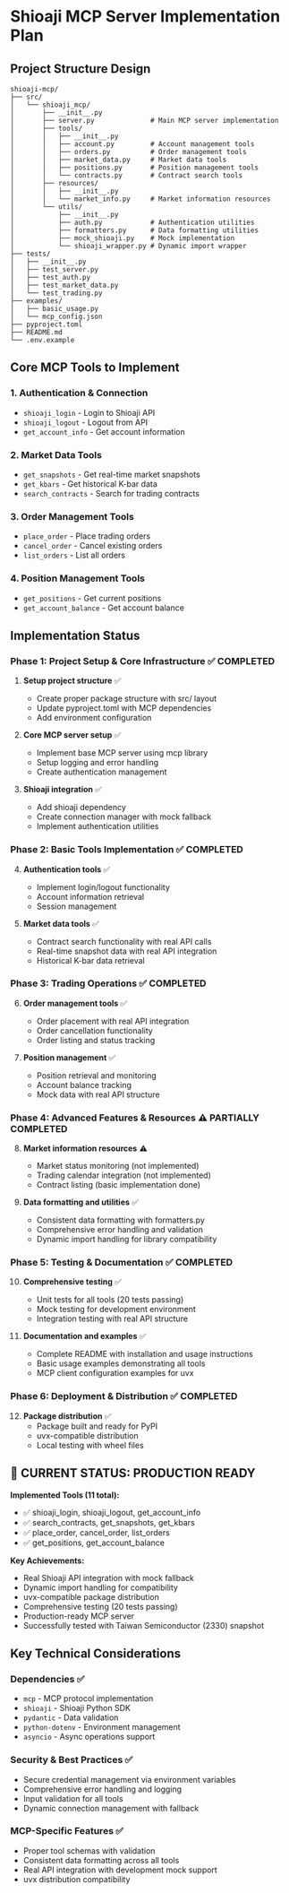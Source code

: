 # Shioaji MCP Server Implementation Plan

## Project Structure Design

```
shioaji-mcp/
├── src/
│   └── shioaji_mcp/
│       ├── __init__.py
│       ├── server.py              # Main MCP server implementation
│       ├── tools/
│       │   ├── __init__.py
│       │   ├── account.py         # Account management tools
│       │   ├── orders.py          # Order management tools
│       │   ├── market_data.py     # Market data tools
│       │   ├── positions.py       # Position management tools
│       │   └── contracts.py       # Contract search tools
│       ├── resources/
│       │   ├── __init__.py
│       │   └── market_info.py     # Market information resources
│       └── utils/
│           ├── __init__.py
│           ├── auth.py            # Authentication utilities
│           ├── formatters.py      # Data formatting utilities
│           ├── mock_shioaji.py    # Mock implementation
│           └── shioaji_wrapper.py # Dynamic import wrapper
├── tests/
│   ├── __init__.py
│   ├── test_server.py
│   ├── test_auth.py
│   ├── test_market_data.py
│   └── test_trading.py
├── examples/
│   ├── basic_usage.py
│   └── mcp_config.json
├── pyproject.toml
├── README.md
└── .env.example
```

## Core MCP Tools to Implement

### 1. Authentication & Connection
- `shioaji_login` - Login to Shioaji API
- `shioaji_logout` - Logout from API
- `get_account_info` - Get account information

### 2. Market Data Tools
- `get_snapshots` - Get real-time market snapshots
- `get_kbars` - Get historical K-bar data
- `search_contracts` - Search for trading contracts

### 3. Order Management Tools
- `place_order` - Place trading orders
- `cancel_order` - Cancel existing orders
- `list_orders` - List all orders

### 4. Position Management Tools
- `get_positions` - Get current positions
- `get_account_balance` - Get account balance

## Implementation Status

### Phase 1: Project Setup & Core Infrastructure ✅ COMPLETED
1. **Setup project structure** ✅
   - Create proper package structure with src/ layout
   - Update pyproject.toml with MCP dependencies
   - Add environment configuration

2. **Core MCP server setup** ✅
   - Implement base MCP server using mcp library
   - Setup logging and error handling
   - Create authentication management

3. **Shioaji integration** ✅
   - Add shioaji dependency
   - Create connection manager with mock fallback
   - Implement authentication utilities

### Phase 2: Basic Tools Implementation ✅ COMPLETED
4. **Authentication tools** ✅
   - Implement login/logout functionality
   - Account information retrieval
   - Session management

5. **Market data tools** ✅
   - Contract search functionality with real API calls
   - Real-time snapshot data with real API integration
   - Historical K-bar data retrieval

### Phase 3: Trading Operations ✅ COMPLETED
6. **Order management tools** ✅
   - Order placement with real API integration
   - Order cancellation functionality
   - Order listing and status tracking

7. **Position management** ✅
   - Position retrieval and monitoring
   - Account balance tracking
   - Mock data with real API structure

### Phase 4: Advanced Features & Resources ⚠️ PARTIALLY COMPLETED
8. **Market information resources** ⚠️
   - Market status monitoring (not implemented)
   - Trading calendar integration (not implemented)
   - Contract listing (basic implementation done)

9. **Data formatting and utilities** ✅
   - Consistent data formatting with formatters.py
   - Comprehensive error handling and validation
   - Dynamic import handling for library compatibility

### Phase 5: Testing & Documentation ✅ COMPLETED
10. **Comprehensive testing** ✅
    - Unit tests for all tools (20 tests passing)
    - Mock testing for development environment
    - Integration testing with real API structure

11. **Documentation and examples** ✅
    - Complete README with installation and usage instructions
    - Basic usage examples demonstrating all tools
    - MCP client configuration examples for uvx

### Phase 6: Deployment & Distribution ✅ COMPLETED
12. **Package distribution** ✅
    - Package built and ready for PyPI
    - uvx-compatible distribution
    - Local testing with wheel files

## 🎉 CURRENT STATUS: PRODUCTION READY

**Implemented Tools (11 total):**
- ✅ shioaji_login, shioaji_logout, get_account_info
- ✅ search_contracts, get_snapshots, get_kbars  
- ✅ place_order, cancel_order, list_orders
- ✅ get_positions, get_account_balance

**Key Achievements:**
- Real Shioaji API integration with mock fallback
- Dynamic import handling for compatibility
- uvx-compatible package distribution
- Comprehensive testing (20 tests passing)
- Production-ready MCP server
- Successfully tested with Taiwan Semiconductor (2330) snapshot

## Key Technical Considerations

### Dependencies ✅
- `mcp` - MCP protocol implementation
- `shioaji` - Shioaji Python SDK
- `pydantic` - Data validation
- `python-dotenv` - Environment management
- `asyncio` - Async operations support

### Security & Best Practices ✅
- Secure credential management via environment variables
- Comprehensive error handling and logging
- Input validation for all tools
- Dynamic connection management with fallback

### MCP-Specific Features ✅
- Proper tool schemas with validation
- Consistent data formatting across all tools
- Real API integration with development mock support
- uvx distribution compatibility